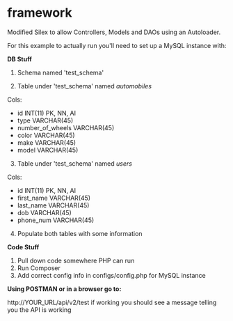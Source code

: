 # framework
Modified Silex to allow Controllers, Models and DAOs using an Autoloader.

For this example to actually run you'll need to set up a MySQL instance with:

**DB Stuff**

1) Schema named 'test_schema'

2) Table under 'test_schema' named *automobiles*

Cols:
- id INT(11) PK, NN, AI
- type VARCHAR(45)
- number_of_wheels VARCHAR(45)
- color VARCHAR(45)
- make VARCHAR(45)
- model VARCHAR(45)

3) Table under 'test_schema' named *users*

Cols:
- id INT(11) PK, NN, AI
- first_name VARCHAR(45)
- last_name VARCHAR(45)
- dob VARCHAR(45)
- phone_num VARCHAR(45)

4) Populate both tables with some information

**Code Stuff**

1) Pull down code somewhere PHP can run
2) Run Composer
3) Add correct config info in configs/config.php for MySQL instance


**Using POSTMAN or in a browser go to:**

http://YOUR_URL/api/v2/test
if working you should see a message telling you the API is working